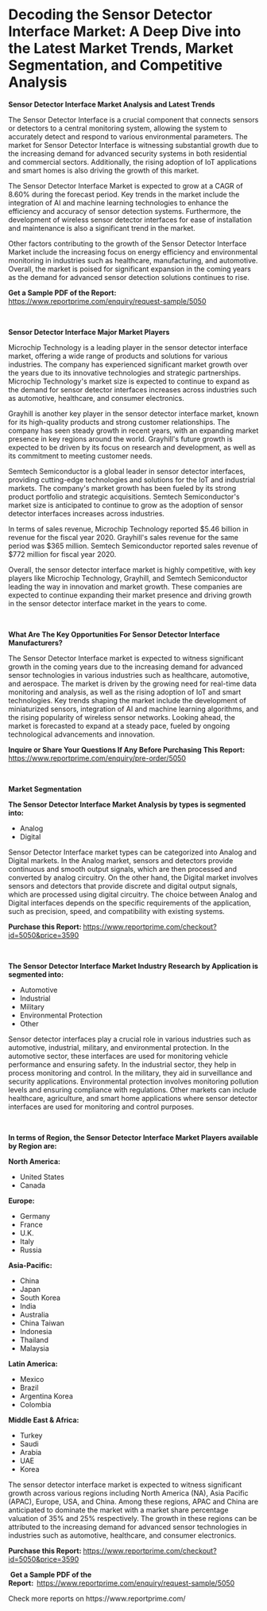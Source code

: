 <p><h1>Decoding the Sensor Detector Interface Market: A Deep Dive into the Latest Market Trends, Market Segmentation, and Competitive Analysis</h1></p><p><strong>Sensor Detector Interface Market Analysis and Latest Trends</strong></p>
<p><p>The Sensor Detector Interface is a crucial component that connects sensors or detectors to a central monitoring system, allowing the system to accurately detect and respond to various environmental parameters. The market for Sensor Detector Interface is witnessing substantial growth due to the increasing demand for advanced security systems in both residential and commercial sectors. Additionally, the rising adoption of IoT applications and smart homes is also driving the growth of this market.</p><p>The Sensor Detector Interface Market is expected to grow at a CAGR of 8.60% during the forecast period. Key trends in the market include the integration of AI and machine learning technologies to enhance the efficiency and accuracy of sensor detection systems. Furthermore, the development of wireless sensor detector interfaces for ease of installation and maintenance is also a significant trend in the market.</p><p>Other factors contributing to the growth of the Sensor Detector Interface Market include the increasing focus on energy efficiency and environmental monitoring in industries such as healthcare, manufacturing, and automotive. Overall, the market is poised for significant expansion in the coming years as the demand for advanced sensor detection solutions continues to rise.</p></p>
<p><strong>Get a Sample PDF of the Report:&nbsp;</strong> <a href="https://www.reportprime.com/enquiry/request-sample/5050">https://www.reportprime.com/enquiry/request-sample/5050</a></p>
<p>&nbsp;</p>
<p><strong>Sensor Detector Interface Major Market Players</strong></p>
<p><p>Microchip Technology is a leading player in the sensor detector interface market, offering a wide range of products and solutions for various industries. The company has experienced significant market growth over the years due to its innovative technologies and strategic partnerships. Microchip Technology's market size is expected to continue to expand as the demand for sensor detector interfaces increases across industries such as automotive, healthcare, and consumer electronics.</p><p>Grayhill is another key player in the sensor detector interface market, known for its high-quality products and strong customer relationships. The company has seen steady growth in recent years, with an expanding market presence in key regions around the world. Grayhill's future growth is expected to be driven by its focus on research and development, as well as its commitment to meeting customer needs.</p><p>Semtech Semiconductor is a global leader in sensor detector interfaces, providing cutting-edge technologies and solutions for the IoT and industrial markets. The company's market growth has been fueled by its strong product portfolio and strategic acquisitions. Semtech Semiconductor's market size is anticipated to continue to grow as the adoption of sensor detector interfaces increases across industries.</p><p>In terms of sales revenue, Microchip Technology reported $5.46 billion in revenue for the fiscal year 2020. Grayhill's sales revenue for the same period was $365 million. Semtech Semiconductor reported sales revenue of $772 million for fiscal year 2020.</p><p>Overall, the sensor detector interface market is highly competitive, with key players like Microchip Technology, Grayhill, and Semtech Semiconductor leading the way in innovation and market growth. These companies are expected to continue expanding their market presence and driving growth in the sensor detector interface market in the years to come.</p></p>
<p>&nbsp;</p>
<p><strong>What Are The Key Opportunities For Sensor Detector Interface Manufacturers?</strong></p>
<p><p>The Sensor Detector Interface market is expected to witness significant growth in the coming years due to the increasing demand for advanced sensor technologies in various industries such as healthcare, automotive, and aerospace. The market is driven by the growing need for real-time data monitoring and analysis, as well as the rising adoption of IoT and smart technologies. Key trends shaping the market include the development of miniaturized sensors, integration of AI and machine learning algorithms, and the rising popularity of wireless sensor networks. Looking ahead, the market is forecasted to expand at a steady pace, fueled by ongoing technological advancements and innovation.</p></p>
<p><strong>Inquire or Share Your Questions If Any Before Purchasing This Report:</strong> <a href="https://www.reportprime.com/enquiry/pre-order/5050">https://www.reportprime.com/enquiry/pre-order/5050</a></p>
<p>&nbsp;</p>
<p><strong>Market Segmentation</strong></p>
<p><strong>The Sensor Detector Interface Market Analysis by types is segmented into:</strong></p>
<p><ul><li>Analog</li><li>Digital</li></ul></p>
<p><p>Sensor Detector Interface market types can be categorized into Analog and Digital markets. In the Analog market, sensors and detectors provide continuous and smooth output signals, which are then processed and converted by analog circuitry. On the other hand, the Digital market involves sensors and detectors that provide discrete and digital output signals, which are processed using digital circuitry. The choice between Analog and Digital interfaces depends on the specific requirements of the application, such as precision, speed, and compatibility with existing systems.</p></p>
<p><strong>Purchase this Report:&nbsp;</strong><a href="https://www.reportprime.com/checkout?id=5050&price=3590">https://www.reportprime.com/checkout?id=5050&price=3590</a></p>
<p>&nbsp;</p>
<p><strong>The Sensor Detector Interface Market Industry Research by Application is segmented into:</strong></p>
<p><ul><li>Automotive</li><li>Industrial</li><li>Military</li><li>Environmental Protection</li><li>Other</li></ul></p>
<p><p>Sensor detector interfaces play a crucial role in various industries such as automotive, industrial, military, and environmental protection. In the automotive sector, these interfaces are used for monitoring vehicle performance and ensuring safety. In the industrial sector, they help in process monitoring and control. In the military, they aid in surveillance and security applications. Environmental protection involves monitoring pollution levels and ensuring compliance with regulations. Other markets can include healthcare, agriculture, and smart home applications where sensor detector interfaces are used for monitoring and control purposes.</p></p>
<p>&nbsp;</p>
<p><strong>In terms of Region, the Sensor Detector Interface Market Players available by Region are:</strong></p>
<p>
    <p> <strong> North America: </strong>
        <ul>
            <li>United States</li>
            <li>Canada</li>
        </ul>
        </p> 
    <p> <strong> Europe: </strong>
        <ul>
            <li>Germany</li>
            <li>France</li>
            <li>U.K.</li>
            <li>Italy</li>
            <li>Russia</li>
        </ul>
        </p> 
    <p> <strong> Asia-Pacific: </strong>
        <ul>
            <li>China</li>
            <li>Japan</li>
            <li>South Korea</li>
            <li>India</li>
            <li>Australia</li>
            <li>China Taiwan</li>
            <li>Indonesia</li>
            <li>Thailand</li>
            <li>Malaysia</li>
        </ul>
        </p> 
    <p> <strong> Latin America: </strong>
        <ul>
            <li>Mexico</li>
            <li>Brazil</li>
            <li>Argentina Korea</li>
            <li>Colombia</li>
        </ul>
        </p> 
    <p> <strong> Middle East & Africa: </strong>
        <ul>
            <li>Turkey</li>
            <li>Saudi</li>
            <li>Arabia</li>
            <li>UAE</li>
            <li>Korea</li>
        </ul>
    </p>
    </p>
<p><p>The sensor detector interface market is expected to witness significant growth across various regions including North America (NA), Asia Pacific (APAC), Europe, USA, and China. Among these regions, APAC and China are anticipated to dominate the market with a market share percentage valuation of 35% and 25% respectively. The growth in these regions can be attributed to the increasing demand for advanced sensor technologies in industries such as automotive, healthcare, and consumer electronics.</p></p>
<p><strong>Purchase this Report: </strong><a href="https://www.reportprime.com/checkout?id=5050&price=3590">https://www.reportprime.com/checkout?id=5050&price=3590</a></p>
<p>&nbsp;<strong>Get a Sample PDF of the Report:&nbsp;&nbsp;</strong><a href="https://www.reportprime.com/enquiry/request-sample/5050">https://www.reportprime.com/enquiry/request-sample/5050</a></p>
<p><strong></strong></p>
<p>Check more reports on https://www.reportprime.com/</p>